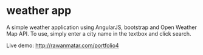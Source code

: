 weather app
===========

A simple weather application using AngularJS, bootstrap and Open Weather Map API. To use, simply enter a city name in the textbox and click search. 

Live demo: http://rawanmatar.com/portfolio4



